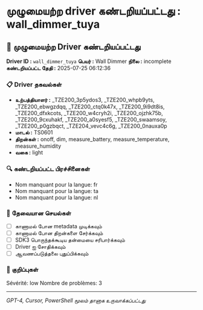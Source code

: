 # முழுமையற்ற driver கண்டறியப்பட்டது : wall_dimmer_tuya

## 🚨 முழுமையற்ற Driver கண்டறியப்பட்டது

**Driver ID :** `wall_dimmer_tuya`
**பெயர் :** Wall Dimmer
**நிலை :** incomplete
**கண்டறியப்பட்ட தேதி :** 2025-07-25 06:12:36

### 📋 Driver தகவல்கள்
- **உற்பத்தியாளர் :** _TZE200_3p5ydos3, _TZE200_whpb9yts, _TZE200_ebwgzdqq, _TZE200_ctq0k47x, _TZE200_9i9dt8is, _TZE200_dfxkcots, _TZE200_w4cryh2i, _TZE200_ojzhk75b, _TZE200_9cxuhakf, _TZE200_a0syesf5, _TZE200_swaamsoy, _TZE200_p0gzbqct, _TZE204_vevc4c6g, _TZE200_0nauxa0p
- **மாடல் :** TS0601
- **திறன்கள் :** onoff, dim, measure_battery, measure_temperature, measure_humidity
- **வகை :** light

### 🔍 கண்டறியப்பட்ட பிரச்சினைகள்
- Nom manquant pour la langue: fr
- Nom manquant pour la langue: ta
- Nom manquant pour la langue: nl

### 🎯 தேவையான செயல்கள்
- [ ] காணாமல் போன metadata முடிக்கவும்
- [ ] காணாமல் போன திறன்களை சேர்க்கவும்
- [ ] SDK3 பொருந்தக்கூடிய தன்மையை சரிபார்க்கவும்
- [ ] Driver ஐ சோதிக்கவும்
- [ ] ஆவணப்படுத்தலை புதுப்பிக்கவும்

### 📝 குறிப்புகள்
Sévérité: low
Nombre de problèmes: 3

---
*GPT-4, Cursor, PowerShell மூலம் தானாக உருவாக்கப்பட்டது*

